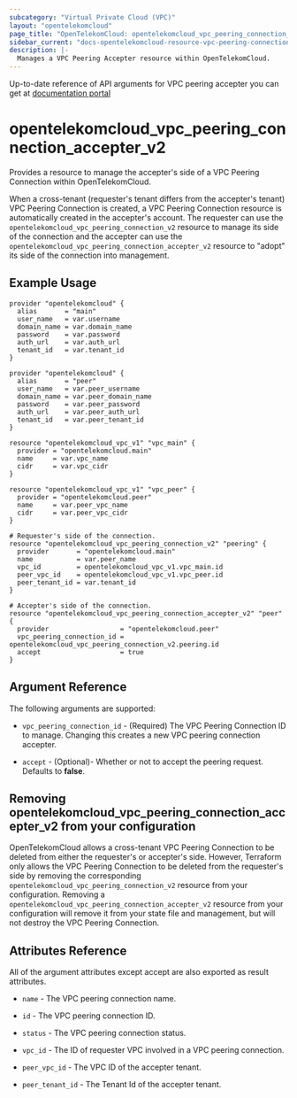 ```yaml
---
subcategory: "Virtual Private Cloud (VPC)"
layout: "opentelekomcloud"
page_title: "OpenTelekomCloud: opentelekomcloud_vpc_peering_connection_accepter_v2"
sidebar_current: "docs-opentelekomcloud-resource-vpc-peering-connection-accepter-v2"
description: |-
  Manages a VPC Peering Accepter resource within OpenTelekomCloud.
---
```


Up-to-date reference of API arguments for VPC peering accepter you can get at
[documentation portal](https://docs.otc.t-systems.com/virtual-private-cloud/api-ref/apis/vpc_peering_connection)

# opentelekomcloud_vpc_peering_connection_accepter_v2

Provides a resource to manage the accepter's side of a VPC Peering Connection within OpenTelekomCloud.

When a cross-tenant (requester's tenant differs from the accepter's tenant) VPC Peering Connection is created, a VPC Peering Connection resource is automatically created in the
accepter's account.
The requester can use the `opentelekomcloud_vpc_peering_connection_v2` resource to manage its side of the connection
and the accepter can use the `opentelekomcloud_vpc_peering_connection_accepter_v2` resource to "adopt" its side of the
connection into management.

## Example Usage

```hcl
provider "opentelekomcloud" {
  alias       = "main"
  user_name   = var.username
  domain_name = var.domain_name
  password    = var.password
  auth_url    = var.auth_url
  tenant_id   = var.tenant_id
}

provider "opentelekomcloud" {
  alias       = "peer"
  user_name   = var.peer_username
  domain_name = var.peer_domain_name
  password    = var.peer_password
  auth_url    = var.peer_auth_url
  tenant_id   = var.peer_tenant_id
}

resource "opentelekomcloud_vpc_v1" "vpc_main" {
  provider = "opentelekomcloud.main"
  name     = var.vpc_name
  cidr     = var.vpc_cidr
}

resource "opentelekomcloud_vpc_v1" "vpc_peer" {
  provider = "opentelekomcloud.peer"
  name     = var.peer_vpc_name
  cidr     = var.peer_vpc_cidr
}

# Requester's side of the connection.
resource "opentelekomcloud_vpc_peering_connection_v2" "peering" {
  provider       = "opentelekomcloud.main"
  name           = var.peer_name
  vpc_id         = opentelekomcloud_vpc_v1.vpc_main.id
  peer_vpc_id    = opentelekomcloud_vpc_v1.vpc_peer.id
  peer_tenant_id = var.tenant_id
}

# Accepter's side of the connection.
resource "opentelekomcloud_vpc_peering_connection_accepter_v2" "peer" {
  provider                  = "opentelekomcloud.peer"
  vpc_peering_connection_id = opentelekomcloud_vpc_peering_connection_v2.peering.id
  accept                    = true
}
```

## Argument Reference

The following arguments are supported:

* `vpc_peering_connection_id` - (Required) The VPC Peering Connection ID to manage. Changing this creates a new VPC peering connection accepter.

* `accept` - (Optional)- Whether or not to accept the peering request. Defaults to **false**.


## Removing opentelekomcloud_vpc_peering_connection_accepter_v2 from your configuration

OpenTelekomCloud allows a cross-tenant VPC Peering Connection to be deleted from either the requester's or accepter's side. However, Terraform only allows the VPC Peering Connection to be deleted from the requester's side by removing the corresponding `opentelekomcloud_vpc_peering_connection_v2` resource from your configuration. Removing a `opentelekomcloud_vpc_peering_connection_accepter_v2` resource from your configuration will remove it from your state file and management, but will not destroy the VPC Peering Connection.

## Attributes Reference

All of the argument attributes except accept are also exported as result attributes.

* `name` - 	The VPC peering connection name.

* `id` - The VPC peering connection ID.

* `status` - The VPC peering connection status.

* `vpc_id` - The ID of requester VPC involved in a VPC peering connection.

* `peer_vpc_id` - The VPC ID of the accepter tenant.

* `peer_tenant_id` - The Tenant Id of the accepter tenant.
